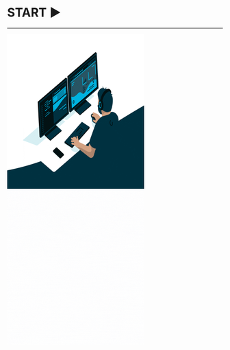 # START ▶
<hr>
<p><img height="360em"  width="320em" src="dev.gif"/><img height="360em" width="320em" src="boasVindas.gif"/></a></p>

